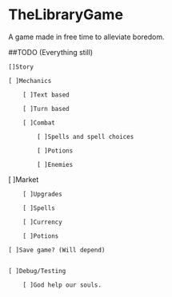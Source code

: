 # TheLibraryGame

A game made in free time to alleviate boredom.

##TODO (Everything still)

    []Story

    [ ]Mechanics
    
        [ ]Text based

        [ ]Turn based

        [ ]Combat

            [ ]Spells and spell choices

            [ ]Potions

            [ ]Enemies

   [ ]Market

        [ ]Upgrades

        [ ]Spells

        [ ]Currency

        [ ]Potions

    [ ]Save game? (Will depend)

  
    [ ]Debug/Testing

        [ ]God help our souls.

